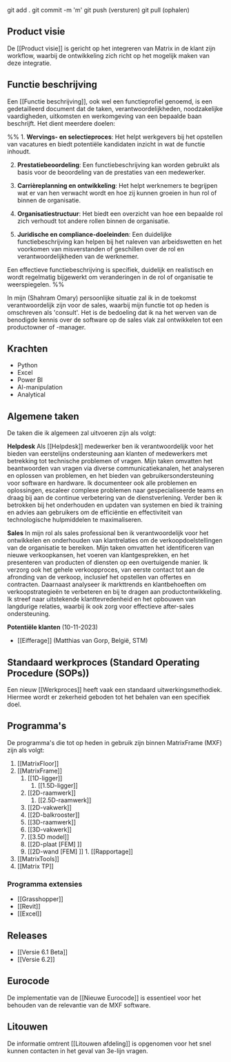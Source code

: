 git add .
git commit -m 'm'
git push (versturen)
git pull (ophalen)
## Product visie
De [[Product visie]] is gericht op het integreren van Matrix in de klant zijn workflow, waarbij de ontwikkeling zich richt op het mogelijk maken van deze integratie.

## Functie beschrijving
Een [[Functie beschrijving]], ook wel een functieprofiel genoemd, is een gedetailleerd document dat de taken, verantwoordelijkheden, noodzakelijke vaardigheden, uitkomsten en werkomgeving van een bepaalde baan beschrijft. Het dient meerdere doelen:

%% 1. **Wervings- en selectieproces**: Het helpt werkgevers bij het opstellen van vacatures en biedt potentiële kandidaten inzicht in wat de functie inhoudt.

2. **Prestatiebeoordeling**: Een functiebeschrijving kan worden gebruikt als basis voor de beoordeling van de prestaties van een medewerker.

3. **Carrièreplanning en ontwikkeling**: Het helpt werknemers te begrijpen wat er van hen verwacht wordt en hoe zij kunnen groeien in hun rol of binnen de organisatie.

4. **Organisatiestructuur**: Het biedt een overzicht van hoe een bepaalde rol zich verhoudt tot andere rollen binnen de organisatie.

5. **Juridische en compliance-doeleinden**: Een duidelijke functiebeschrijving kan helpen bij het naleven van arbeidswetten en het voorkomen van misverstanden of geschillen over de rol en verantwoordelijkheden van de werknemer.

Een effectieve functiebeschrijving is specifiek, duidelijk en realistisch en wordt regelmatig bijgewerkt om veranderingen in de rol of organisatie te weerspiegelen. %%

In mijn (Shahram Omary) persoonlijke situatie zal ik in de toekomst verantwoordelijk zijn voor de sales, waarbij mijn functie tot op heden is omschreven als 'consult'. Het is de bedoeling dat ik na het werven van de benodigde kennis over de software op de sales vlak  zal ontwikkelen tot een productowner of -manager.

## Krachten
- Python
- Excel
- Power BI
- AI-manipulation
- Analytical

## Algemene taken
De taken die ik algemeen zal uitvoeren zijn als volgt:

**Helpdesk**
Als [[Helpdesk]] medewerker ben ik verantwoordelijk voor het bieden van eerstelijns ondersteuning aan klanten of medewerkers met betrekking tot technische problemen of vragen. Mijn taken omvatten het beantwoorden van vragen via diverse communicatiekanalen, het analyseren en oplossen van problemen, en het bieden van gebruikersondersteuning voor software en hardware. Ik documenteer ook alle problemen en oplossingen, escaleer complexe problemen naar gespecialiseerde teams en draag bij aan de continue verbetering van de dienstverlening. Verder ben ik betrokken bij het onderhouden en updaten van systemen en bied ik training en advies aan gebruikers om de efficiëntie en effectiviteit van technologische hulpmiddelen te maximaliseren. 

**Sales**
In mijn rol als sales professional ben ik verantwoordelijk voor het ontwikkelen en onderhouden van klantrelaties om de verkoopdoelstellingen van de organisatie te bereiken. Mijn taken omvatten het identificeren van nieuwe verkoopkansen, het voeren van klantgesprekken, en het presenteren van producten of diensten op een overtuigende manier. Ik verzorg ook het gehele verkoopproces, van eerste contact tot aan de afronding van de verkoop, inclusief het opstellen van offertes en contracten. Daarnaast analyseer ik markttrends en klantbehoeften om verkoopstrategieën te verbeteren en bij te dragen aan productontwikkeling. Ik streef naar uitstekende klanttevredenheid en het opbouwen van langdurige relaties, waarbij ik ook zorg voor effectieve after-sales ondersteuning.

**Potentiële klanten** (10-11-2023)
- [[Eifferage]] (Matthias van Gorp, België, STM)

## Standaard werkproces (Standard Operating Procedure (SOPs))
Een nieuw [[Werkproces]] heeft vaak een standaard uitwerkingsmethodiek. Hiermee wordt er zekerheid geboden tot het behalen van een specifiek doel.

## Programma's 
De programma's die tot op heden in gebruik zijn binnen MatrixFrame (MXF) zijn als volgt:
1. [[MatrixFloor]]
2. [[MatrixFrame]]
	1. [[1D-ligger]]
		1. [[1.5D-ligger]]
	2. [[2D-raamwerk]]
		1. [[2.5D-raamwerk]]
	3. [[2D-vakwerk]]
	4. [[2D-balkrooster]]
	5. [[3D-raamwerk]]
	6. [[3D-vakwerk]]
	7. [[3.5D model]]
	8. [[2D-plaat [FEM] ]]
	9. [[2D-wand [FEM] ]]
			1. [[Rapportage]]
3. [[MatrixTools]]
4. [[Matrix TP]]

### Programma extensies
- [[Grasshopper]]
- [[Revit]]
- [[Excel]]

## Releases
* [[Versie 6.1 Beta]]
* [[Versie 6.2]]

## Eurocode
De implementatie van de [[Nieuwe Eurocode]] is essentieel voor het behouden van de relevantie van de MXF software.

## Litouwen
De informatie omtrent [[Litouwen afdeling]] is opgenomen voor het snel kunnen contacten in het geval van 3e-lijn vragen. 